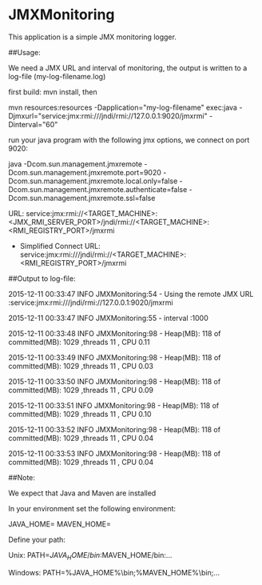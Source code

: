# JMXMonitoring

This application is a simple JMX monitoring logger.

##Usage:

We need a JMX URL and interval of monitoring, the output is written to a log-file (my-log-filename.log) 

first build: mvn install, then

mvn resources:resources -Dapplication="my-log-filename" exec:java -Djmxurl="service:jmx:rmi:///jndi/rmi://127.0.0.1:9020/jmxrmi" -Dinterval="60"


run your java program with the following jmx options, we connect on port 9020:

java 	-Dcom.sun.management.jmxremote
	-Dcom.sun.management.jmxremote.port=9020 
	-Dcom.sun.management.jmxremote.local.only=false
	-Dcom.sun.management.jmxremote.authenticate=false
	-Dcom.sun.management.jmxremote.ssl=false    <Main-class> 


URL: service:jmx:rmi://<TARGET_MACHINE>:<JMX_RMI_SERVER_PORT>/jndi/rmi://<TARGET_MACHINE>:<RMI_REGISTRY_PORT>/jmxrmi

 * Simplified Connect URL: service:jmx:rmi:///jndi/rmi://<TARGET_MACHINE>:<RMI_REGISTRY_PORT>/jmxrmi


##Output to log-file:

2015-12-11 00:33:47 INFO  JMXMonitoring:54 - Using the remote JMX URL :service:jmx:rmi:///jndi/rmi://127.0.0.1:9020/jmxrmi

2015-12-11 00:33:47 INFO  JMXMonitoring:55 - interval :1000

2015-12-11 00:33:48 INFO  JMXMonitoring:98 - Heap(MB): 118 of committed(MB): 1029 ,threads  11 , CPU 0.11

2015-12-11 00:33:49 INFO  JMXMonitoring:98 - Heap(MB): 118 of committed(MB): 1029 ,threads  11 , CPU 0.03

2015-12-11 00:33:50 INFO  JMXMonitoring:98 - Heap(MB): 118 of committed(MB): 1029 ,threads  11 , CPU 0.09

2015-12-11 00:33:51 INFO  JMXMonitoring:98 - Heap(MB): 118 of committed(MB): 1029 ,threads  11 , CPU 0.10

2015-12-11 00:33:52 INFO  JMXMonitoring:98 - Heap(MB): 118 of committed(MB): 1029 ,threads  11 , CPU 0.04

2015-12-11 00:33:53 INFO  JMXMonitoring:98 - Heap(MB): 118 of committed(MB): 1029 ,threads  11 , CPU 0.04




##Note: 

We expect that Java and Maven are installed

In your environment set the following environment:

JAVA_HOME=<your java directory>
MAVEN_HOME=<your maven directory>

Define your path:

Unix: PATH=$JAVA_HOME/bin:$MAVEN_HOME/bin:...

Windows: PATH=%JAVA_HOME%\bin;%MAVEN_HOME%\bin;...


